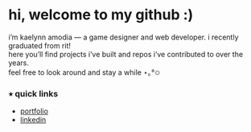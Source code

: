 # hi, welcome to my github :)

i’m kaelynn amodia — a game designer and web developer. i recently graduated from rit!  
here you’ll find projects i’ve built and repos i’ve contributed to over the years.  
feel free to look around and stay a while ⋆｡°✩

### ⭑ quick links
- [portfolio](https://nnyleak.netlify.app)  
- [linkedin](https://www.linkedin.com/in/nnyleak/)  
